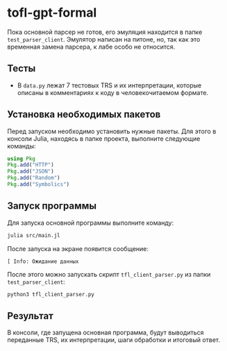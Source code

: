 # tofl-gpt-formal

Пока основной парсер не готов, его эмуляция находится в папке `test_parser_client`. Эмулятор написан на питоне, но, так как это временная замена парсера, к лабе особо не относится.

## Тесты
- В `data.py` лежат 7 тестовых TRS и их интерпретации, которые описаны в комментариях к коду в человекочитаемом формате.

## Установка необходимых пакетов

Перед запуском необходимо установить нужные пакеты. Для этого в консоли Julia, находясь в папке проекта, выполните следующие команды:

```julia
using Pkg
Pkg.add("HTTP")
Pkg.add("JSON")
Pkg.add("Random")
Pkg.add("Symbolics")
```

## Запуск программы

Для запуска основной программы выполните команду:

```bash
julia src/main.jl
```

После запуска на экране появится сообщение:

```
[ Info: Ожидание данных
```

После этого можно запускать скрипт `tfl_client_parser.py` из папки `test_parser_client`:

```bash
python3 tfl_client_parser.py
```

## Результат

В консоли, где запущена основная программа, будут выводиться переданные TRS, их интерпретации, шаги обработки и итоговый ответ.
